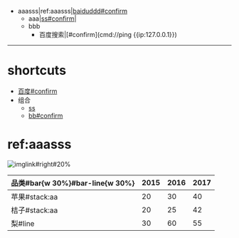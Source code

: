 - aaasss|ref:aaasss|[baiduddd#confirm](https://baidu{{.}}com)
	- aaa|[ss#confirm](grp://file:///notepad)|[](grp://file:///emeditor)
	- bbb
		- 百度搜索|[#confirm](cmd://ping {{ip:127.0.0.1}})
		
***
# shortcuts
- [百度#confirm](https://baidu.c{{o}}m)
- 组合
	- [ss](file:///notepad)
	- [bb#confirm](file:///emeditor)


# ref:aaasss




![imglink#right#20%](https://gitee.com/static/images/logo-black.svg)


|品类#bar{w 30%}#bar-line{w  30%}|2015|2016|2017|
|-|-|-|-|
|苹果#stack:aa|20|30|40|
|桔子#stack:aa|20|25|42|
|梨#line|30|60|55|